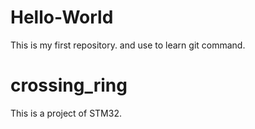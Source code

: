 # Hello-World
This is my first repository. and use to learn git command. 



# crossing_ring
This is a project of STM32.
